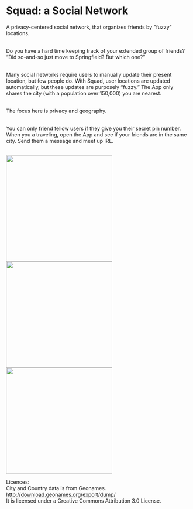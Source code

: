 # Squad: a Social Network
A privacy-centered social network, that organizes friends by "fuzzy" locations. <br /><br />

Do you have a hard time keeping track of your extended group of friends?
“Did so-and-so just move to Springfield? But which one?”<br /><br />

Many social networks require users to manually update their present location, but few people  do. With Squad, user locations are updated automatically, but these updates are purposely “fuzzy.” The App only shares the city (with a population over 150,000) you are nearest.<br /><br />

The focus here is privacy and geography.<br /><br />

You can only friend fellow users if they give you their secret pin number.
When you a traveling, open the App and see if your friends are in the same city.
Send them a message and meet up IRL.<br /><br />

<img width="290" src="https://cloud.githubusercontent.com/assets/13486833/23280061/9e8d6eb6-f9cc-11e6-81bb-78e097602ec9.png">
<img width="290" src="https://cloud.githubusercontent.com/assets/13486833/23280058/9e0567aa-f9cc-11e6-88f2-375628624908.jpeg">
<img width="290" src="https://cloud.githubusercontent.com/assets/13486833/23280059/9e0831ec-f9cc-11e6-9aa7-5759ed595c3d.png">



Licences:<br />
City and Country data is from Geonames. <br />
http://download.geonames.org/export/dump/ <br />
It is licensed under a Creative Commons Attribution 3.0 License.

